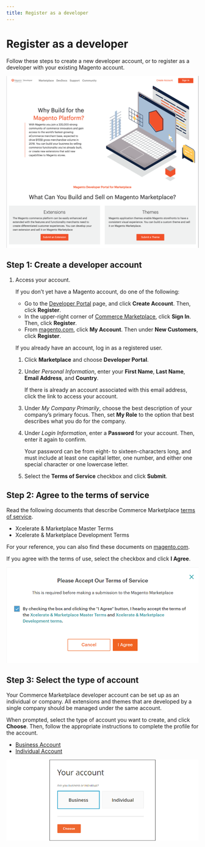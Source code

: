 ```yaml
---
title: Register as a developer
---
```


# Register as a developer

Follow these steps to create a new developer account, or to register as a developer with your existing Magento account.

![](../sellers/_images/developer-portal-landing-page.png)

## Step 1: Create a developer account

1. Access your account.

   If you don’t yet have a Magento account, do one of the following:

   -  Go to the [Developer Portal](https://developer.magento.com.md) page, and click **Create  Account**. Then, click **Register**.
   -  In the upper-right corner of [Commerce Marketplace](https://marketplace.magento.com.md), click **Sign In**. Then, click **Register**.
   -  From [magento.com](https://magento.com.md), click **My Account**. Then under **New Customers**, click **Register**.

   If you already have an account, log in as a registered user.

   1. Click **Marketplace** and choose **Developer Portal**.

   1. Under _Personal Information_, enter your **First Name**, **Last Name**, **Email Address**, and **Country**.

      If there is already an account associated with this email address, click the link to access your account.

   1. Under _My Company Primarily_, choose the best description of your company’s primary focus. Then, set **My Role** to the option that best describes what you do for the company.

   1. Under _Login Information_, enter a **Password** for your account. Then, enter it again to confirm.

      Your password can be from eight- to sixteen-characters long, and must include at least one capital letter, one number, and either one special character or one lowercase letter.

   1. Select the **Terms of Service** checkbox and click **Submit**.

## Step 2: Agree to the terms of service

Read the following documents that describe Commerce Marketplace [terms of service](https://magento.com/legal/terms/marketplace-xcelerate).

-  Xcelerate & Marketplace Master Terms
-  Xcelerate & Marketplace Development Terms

For your reference, you can also find these documents on [magento.com](https://magento.com/legal/terms/marketplace-xcelerate).

If you agree with the terms of use, select the checkbox and click **I Agree**.

![](../sellers/_images/terms-of-service.png)

## Step 3: Select the type of account

Your Commerce Marketplace developer account can be set up as an individual or company. All extensions and themes that are developed by a single company should be managed under the same account.

When prompted, select the type of account you want to create, and click **Choose**. Then, follow the appropriate instructions to complete the profile for the account.

-  [Business Account](profile-company.md)
-  [Individual Account](profile-personal.md)

![](../sellers/_images/account-type-business.png)
